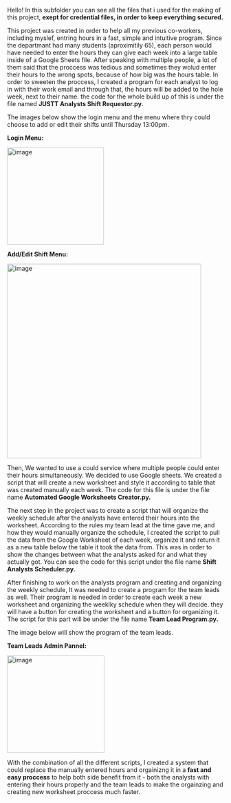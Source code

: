 Hello! In this subfolder you can see all the files that i used for the making of this project, **exept for credential files, in order to keep everything secured.**

This project was created in order to help all my previous co-workers, including myslef, entring hours in a fast, simple and intuitive program. Since the departmant
had many students (aproximitily 65), each person would have needed to enter the hours they can give each week into a large table inside of a Google Sheets file.
After speaking with multiple people, a lot of them said that the proccess was tedious and sometimes they wolud enter their hours to the wrong spots, because of how big
was the hours table. In order to sweeten the proccess, I created a program for each analyst to log in with their work email and through that, the hours will be added
to the hole week, next to their name. the code for the whole build up of this is under the file named **JUSTT Analysts Shift Requestor.py.**

The images below show the login menu and the menu where thry could choose to add or edit their shifts until Thursday 13:00pm.

**Login Menu:**

<img width="225" alt="image" src="https://user-images.githubusercontent.com/86208159/186675813-17706c63-32b3-4594-aa5d-dfb7f7656119.png">

**Add/Edit Shift Menu:**

<img width="451" alt="image" src="https://user-images.githubusercontent.com/86208159/186674579-3709c262-feab-43f0-b824-4a502f526812.png">

Then, We wanted to use a could service where multiple people could enter their hours simultaneously. We decided to use Google sheets.
We created a script that will create a new worksheet and style it according to table that was created manually each week. The code for this file is under the
file name **Automated Google Worksheets Creator.py.**


The next step in the project was to create a script that will organize the weekly schedule after the analysts have entered their hours into the worksheet.
According to the rules my team lead at the time gave me, and how they would manually organize the schedule, I created the script to pull the data from the
Google Worksheet of each week, organize it and return it as a new table below the table it took the data from. This was in order to show the changes between what 
the analysts asked for and what they actually got. You can see the code for this script under the file name **Shift Analysts Scheduler.py.**

After finishing to work on the analysts program and creating and organizing the weekly schedule, It was needed to create a program for the team leads as well. Their
program is needed in order to create each week a new worksheet and organizing the weeklky schedule when they will decide. they will have a button for creating the
worksheet and a button for organizing it. The script for this part will be under the file name **Team Lead Program.py.**

The image below will show the program of the team leads.

**Team Leads Admin Pannel:**

<img width="226" alt="image" src="https://user-images.githubusercontent.com/86208159/186682122-90759c1f-6257-438e-911d-fa4ff9401b46.png">


With the combination of all the different scripts, I created a system that could replace the manually entered hours and orgainizng it in a **fast and easy proccess**
to help both side benefit from it - both the analysts with entering their hours properly and the team leads to make the orgainzing and creating new worksheet proccess
much faster.
